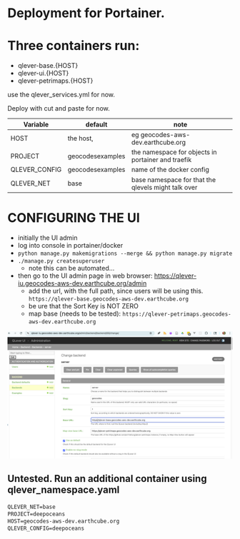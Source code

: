 # Deployment for Portainer.


# Three containers run:
* qlever-base.{HOST}
* qlever-ui.{HOST}
* qlever-petrimaps.{HOST}

use the qlever_services.yml for now.

Deploy with cut and paste for now.


| Variable      | default | note |
|---------------| --------| ------|
| HOST          | the host, | eg geocodes-aws-dev.earthcube.org |
| PROJECT       | geocodesexamples | the namespace for objects in portainer and traefik |
| QLEVER_CONFIG | geocodesexamples | name of the docker config | 
| QLEVER_NET    |  base | base namespace for that the qlevels might talk over |

# CONFIGURING THE UI
* initially the UI admin
* log into console in portainer/docker
* `python manage.py makemigrations --merge && python manage.py migrate`
* `./manage.py createsuperuser`
   * note this can be automated... 
* then go to the UI admin page in web browser: https://qlever-iu.geocodes-aws-dev.earthcube.org/admin
  * add the url, with the full path, since users will be using this.
  `https://qlever-base.geocodes-aws-dev.earthcube.org`
  * be ure that the Sort Key is NOT ZERO
  * map base (needs to be tested):
  `https://qlever-petrimaps.geocodes-aws-dev.earthcube.org`
  
 ![admin_add.png](admin_add.png)

## Untested. Run an additional container using qlever_namespace.yaml
```
QLEVER_NET=base
PROJECT=deepoceans
HOST=geocodes-aws-dev.earthcube.org
QLEVER_CONFIG=deepoceans
```
